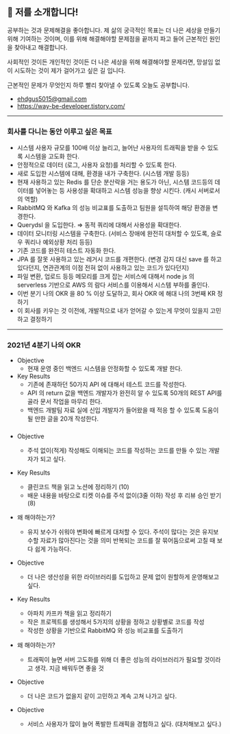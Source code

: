 📌 저를 소개합니다!
-
공부하는 것과 문제해결을 좋아합니다. 제 삶의 궁극적인 목표는 더 나은 세상을 만들기 위해 기여하는 것이며, 이를 위해 해결해야할 문제점을 끝까지 파고 들어 근본적인 원인을 찾아내고 해결합니다.

사회적인 것이든 개인적인 것이든 더 나은 세상을 위해 해결해야할 문제라면, 망설임 없이 시도하는 것이 제가 걸어가고 싶은 길 입니다.

근본적인 문제가 무엇인지 하루 빨리 찾아낼 수 있도록 오늘도 공부합니다.

* ehdgus5015@gmail.com
* https://way-be-developer.tistory.com/

---

### 회사를 다니는 동안 이루고 싶은 목표
- 시스템 사용자 규모를 100배 이상 늘리고, 늘어난 사용자의 트래픽을 받을 수 있도록 시스템을 고도화 한다.
- 안정적으로 데이터 (로그, 사용자 요청)를 처리할 수 있도록 한다.
- 새로 도입한 시스템에 대해, 환경을 내가 구축한다. (시스템 개발 등등)
- 현재 사용하고 있는 Redis 를 단순 분산락을 거는 용도가 아닌, 시스템 코드등의 데이터를 넣어놓는 등 사용성을 확대하고 시스템 성능을 향상 시킨다. (캐시 서버로서의 역할)
- RabbitMQ 와 Kafka 의 성능 비교표를 도출하고 팀원을 설득하여 해당 환경을 변경한다.
- Querydsl 을 도입한다. ⇒ 동적 쿼리에 대해서 사용성을 확대한다.
- 데이터 모니터링 시스템을 구축한다. (서비스 장애에 완전히 대처할 수 있도록, 슬로우 쿼리나 예외상황 처리 등등)
- 기존 코드를 완전히 테스트 자동화 한다.
- JPA 를 잘못 사용하고 있는 레거시 코드를 개편한다. (변경 감지 대신 save 를 하고 있다던지, 연관관계의 이점 전혀 없이 사용하고 있는 코드가 있다던지)
- 파일 변환, 업로드 등등 메모리를 크게 잡는 서비스에 대해서 node js 의 serverless 기반으로 AWS 의 람다 서비스를 이용해서 시스템 부하를 줄인다.
- 이번 분기 나의 OKR 을 80 % 이상 도달하고, 회사 OKR 에 해대 나의 3번째 KR 정하기
- 이 회사를 키우는 것 이전에, 개발적으로 내가 얻어갈 수 있는게 무엇이 있을지 고민하고 결정하기
---

### 2021년 4분기 나의 OKR
* Objective
  * 현재 운영 중인 백엔드 시스템을 안정화할 수 있도록 개발 한다.
* Key Results
  - 기존에 존재하던 50가지 API 에 대해서 테스트 코드를 작성한다.
  - API 의 return 값을 백엔드 개발자가 완전히 알 수 있도록 50개의 REST API를 골라 문서 작업을 마무리 한다.
  - 백엔드 개발팀 자료 실에 신입 개발자가 들어왔을 때 적응 할 수 있도록 도움이 될 만한 글을 20개 작성한다.

### 
* Objective
  * 주석 없이(적게) 작성해도 이해되는 코드를 작성하는 코드를 만들 수 있는 개발자가 되고 싶다.
* Key Results
  * 클린코드 책을 읽고 노션에 정리하기 (10)
  * 배운 내용을 바탕으로 티켓 이슈를 주석 없이(3줄 이하) 작성 후 리뷰 승인 받기 (8)
* 왜 해야하는가? 
  * 유지 보수가 쉬워야 변화에 빠르게 대처할 수 있다. 주석이 많다는 것은 유지보수할 자료가 많아진다는 것을 의미 반복되는 코드를 잘 묶어둠으로써 고칠 때 보다 쉽게 가능하다. 

* Objective
  * 더 나은 생산성을 위한 라이브러리를 도입하고 문제 없이 원할하게 운영해보고 싶다. 
* Key Results
  * 아파치 카프카 책을 읽고 정리하기
  * 작은 프로젝트를 생성해서 5가지의 상황을 정하고 상황별로 코드를 작성
  * 작성한 상황을 기반으로 RabbitMQ 와 성능 비교표를 도출하기
* 왜 해야하는가?
  * 트래픽이 늘면 서버 고도화를 위해 더 좋은 성능의 라이브러리가 필요할 것이라고 생각. 지금 배워두면 좋을 것

* Objective
  * 더 나은 코드가 없을지 같이 고민하고 계속 고쳐 나가고 싶다.
* Objective
  * 서비스 사용자가 많이 늘어 폭발한 트래픽을 경험하고 싶다. (대처해보고 싶다.)
